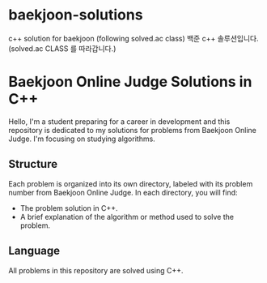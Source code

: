 # baekjoon-solutions
c++ solution for baekjoon (following solved.ac class)
백준 c++ 솔루션입니다. (solved.ac CLASS 를 따라갑니다.)

# Baekjoon Online Judge Solutions in C++

Hello, I'm a student preparing for a career in development and this repository is dedicated to my solutions for problems from Baekjoon Online Judge. I'm focusing on studying algorithms.

## Structure

Each problem is organized into its own directory, labeled with its problem number from Baekjoon Online Judge. In each directory, you will find:

- The problem solution in C++.
- A brief explanation of the algorithm or method used to solve the problem.

## Language

All problems in this repository are solved using C++.
